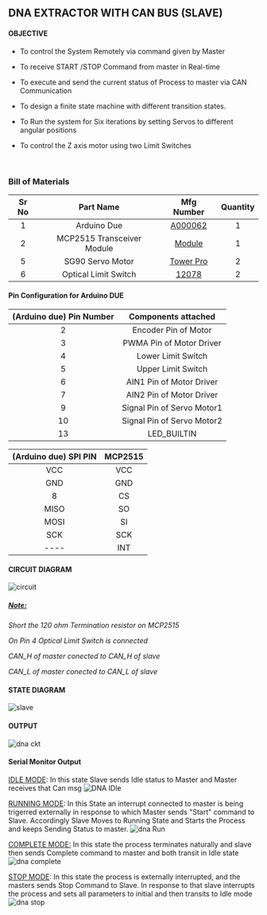 ## DNA EXTRACTOR WITH CAN BUS (SLAVE)

#### OBJECTIVE

* To control the System Remotely via command given by Master

* To receive START /STOP Command from master in Real-time

* To execute and send the current status of Process to master via CAN Communication

* To design a finite state machine with different transition states.

* To Run the system for Six iterations by setting Servos to different angular positions

* To control the Z axis motor using two Limit Switches

  ​

### Bill of Materials

| Sr No |         Part Name          |                Mfg Number                | Quantity |
| :---: | :------------------------: | :--------------------------------------: | :------: |
|   1   |        Arduino Due         | [A000062](https://www.digikey.in/en/products/detail/arduino/A000062/3712582) |    1     |
|   2   | MCP2515 Transceiver Module | [Module](https://robu.in/product/mcp2515-can-module-tja1050-receiver-spi-51-single-chip-program-routine-arduino/) |    1     |
|   5   |      SG90 Servo Motor      | [Tower Pro](https://robu.in/product/towerpro-sg90-9g-mini-servo-9-gram/) |    2     |
|   6   |    Optical Limit Switch    | [12078](https://robu.in/product/optical-endstop-light-control-limit-optical-switch/) |    2     |



#### Pin Configuration for Arduino DUE

| (Arduino due) Pin Number |    Components attached     |
| :----------------------: | :------------------------: |
|            2             |    Encoder Pin of Motor    |
|            3             |  PWMA Pin of Motor Driver  |
|            4             |     Lower Limit Switch     |
|            5             |     Upper Limit Switch     |
|            6             |  AIN1 Pin of Motor Driver  |
|            7             |  AIN2 Pin of Motor Driver  |
|            9             | Signal Pin of Servo Motor1 |
|            10            | Signal Pin of Servo Motor2 |
|            13            |        LED_BUILTIN         |

| (Arduino due) SPI PIN | MCP2515 |
| :-------------------: | :-----: |
|          VCC          |   VCC   |
|          GND          |   GND   |
|           8           |   CS    |
|         MISO          |   SO    |
|         MOSI          |   SI    |
|          SCK          |   SCK   |
|         ----          |   INT   |

#### CIRCUIT DIAGRAM
![circuit](https://user-images.githubusercontent.com/95620523/149622918-27a093a9-c865-462d-86c7-1c7ea2c42668.jpeg)




##### <u>Note:</u> 
*Short the 120 ohm Termination resistor on MCP2515*

*On Pin 4 Optical Limit Switch is connected*

*CAN_H of master conected to CAN_H of slave*

*CAN_L of master conected to CAN_L of slave*


#### STATE DIAGRAM
![slave](https://user-images.githubusercontent.com/95620523/149617053-f95b3988-c41a-49a7-b675-df2603ced7e9.jpg)




#### OUTPUT

![dna ckt](https://user-images.githubusercontent.com/95620523/149617058-f25d35bc-2dea-411b-86e9-3304555bb4db.jpeg)



#### Serial Monitor Output

<u>IDLE MODE</u>: In this state Slave sends Idle status to Master and Master receives that Can msg
![DNA IDle](https://user-images.githubusercontent.com/95620523/149617086-b3876921-fcc1-445c-be07-666994dce450.png)



<u> RUNNING MODE</u>: In this State an interrupt connected to master is being trigerred externally in response to which Master sends "Start" command to Slave.
Accordingly Slave Moves to Running State and Starts the Process and keeps Sending Status to master.
![dna Run](https://user-images.githubusercontent.com/95620523/149617083-2ea7101c-4b09-46e3-98c6-1bcd4ba208bb.png)



<u>COMPLETE MODE:</u> In this state the process terminates naturally and slave then sends Complete command to master and both transit in Idle state
![dna complete](https://user-images.githubusercontent.com/95620523/149617077-33322a12-bbd0-4da0-8a97-1165322403c1.png)



<u>STOP MODE</u>: In this state the process is externally interrupted, and the masters sends Stop Command to Slave.
In response to that slave interrupts the process and sets all parameters to initial and then transits to Idle mode
![dna stop](https://user-images.githubusercontent.com/95620523/149617065-835ebb6d-6a00-4df7-98a4-268d608bd9bf.png)

